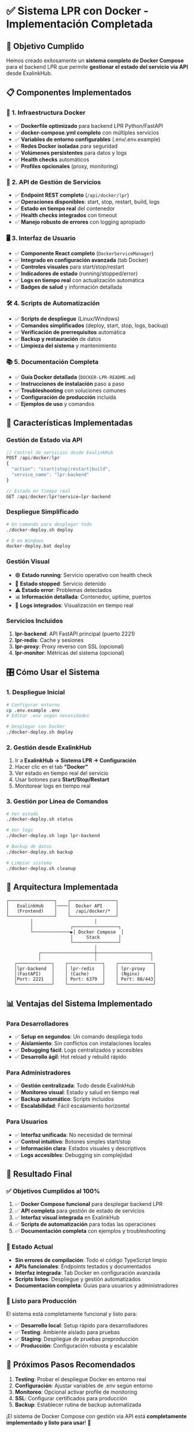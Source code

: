 # ✅ Sistema LPR con Docker - Implementación Completada

## 🎯 **Objetivo Cumplido**

Hemos creado exitosamente un **sistema completo de Docker Compose** para el backend LPR que permite **gestionar el estado del servicio via API** desde ExalinkHub.

## 📋 **Componentes Implementados**

### 🐳 **1. Infraestructura Docker**
- ✅ **Dockerfile optimizado** para backend LPR Python/FastAPI
- ✅ **docker-compose.yml completo** con múltiples servicios
- ✅ **Variables de entorno configurables** (.env/.env.example)
- ✅ **Redes Docker isoladas** para seguridad
- ✅ **Volúmenes persistentes** para datos y logs
- ✅ **Health checks** automáticos
- ✅ **Profiles opcionales** (proxy, monitoring)

### 🔌 **2. API de Gestión de Servicios**
- ✅ **Endpoint REST completo** (`/api/docker/lpr`)
- ✅ **Operaciones disponibles**: start, stop, restart, build, logs
- ✅ **Estado en tiempo real** del contenedor
- ✅ **Health checks integrados** con timeout
- ✅ **Manejo robusto de errores** con logging apropiado

### 🖥️ **3. Interfaz de Usuario**
- ✅ **Componente React completo** (`DockerServiceManager`)
- ✅ **Integrado en configuración avanzada** (tab Docker)
- ✅ **Controles visuales** para start/stop/restart
- ✅ **Indicadores de estado** (running/stopped/error)
- ✅ **Logs en tiempo real** con actualización automática
- ✅ **Badges de salud** y información detallada

### 🛠️ **4. Scripts de Automatización**
- ✅ **Scripts de despliegue** (Linux/Windows)
- ✅ **Comandos simplificados** (deploy, start, stop, logs, backup)
- ✅ **Verificación de prerrequisitos** automática
- ✅ **Backup y restauración** de datos
- ✅ **Limpieza del sistema** y mantenimiento

### 📚 **5. Documentación Completa**
- ✅ **Guía Docker detallada** (`DOCKER-LPR-README.md`)
- ✅ **Instrucciones de instalación** paso a paso
- ✅ **Troubleshooting** con soluciones comunes
- ✅ **Configuración de producción** incluida
- ✅ **Ejemplos de uso** y comandos

## 🚀 **Características Implementadas**

### **Gestión de Estado via API**
```typescript
// Control de servicios desde ExalinkHub
POST /api/docker/lpr
{
  "action": "start|stop|restart|build",
  "service_name": "lpr-backend"
}

// Estado en tiempo real
GET /api/docker/lpr?service=lpr-backend
```

### **Despliegue Simplificado**
```bash
# Un comando para desplegar todo
./docker-deploy.sh deploy

# O en Windows
docker-deploy.bat deploy
```

### **Gestión Visual**
- 🟢 **Estado running**: Servicio operativo con health check
- 🔴 **Estado stopped**: Servicio detenido
- ⚠️ **Estado error**: Problemas detectados
- 📊 **Información detallada**: Contenedor, uptime, puertos
- 📝 **Logs integrados**: Visualización en tiempo real

### **Servicios Incluidos**
1. **lpr-backend**: API FastAPI principal (puerto 2221)
2. **lpr-redis**: Cache y sesiones
3. **lpr-proxy**: Proxy reverso con SSL (opcional)
4. **lpr-monitor**: Métricas del sistema (opcional)

## 🎛️ **Cómo Usar el Sistema**

### **1. Despliegue Inicial**
```bash
# Configurar entorno
cp .env.example .env
# Editar .env según necesidades

# Desplegar con Docker
./docker-deploy.sh deploy
```

### **2. Gestión desde ExalinkHub**
1. Ir a **ExalinkHub → Sistema LPR → Configuración**
2. Hacer clic en el tab **"Docker"**
3. Ver estado en tiempo real del servicio
4. Usar botones para **Start/Stop/Restart**
5. Monitorear logs en tiempo real

### **3. Gestión por Línea de Comandos**
```bash
# Ver estado
./docker-deploy.sh status

# Ver logs
./docker-deploy.sh logs lpr-backend

# Backup de datos
./docker-deploy.sh backup

# Limpiar sistema
./docker-deploy.sh cleanup
```

## 🔧 **Arquitectura Implementada**

```
┌─────────────────┐    ┌─────────────────┐
│   ExalinkHub    │────│  Docker API     │
│   (Frontend)    │    │  /api/docker/*  │
└─────────────────┘    └─────────────────┘
         │                       │
         │              ┌─────────────────┐
         └──────────────▶│ Docker Compose  │
                        │     Stack       │
                        └─────────────────┘
                                 │
            ┌────────────────────┼────────────────────┐
            │                    │                    │
   ┌─────────────┐    ┌─────────────┐    ┌─────────────┐
   │lpr-backend  │    │ lpr-redis   │    │ lpr-proxy   │
   │(FastAPI)    │    │ (Cache)     │    │ (Nginx)     │
   │Port: 2221   │    │ Port: 6379  │    │ Port: 80/443│
   └─────────────┘    └─────────────┘    └─────────────┘
```

## 📊 **Ventajas del Sistema Implementado**

### **Para Desarrolladores**
- ✅ **Setup en segundos**: Un comando despliega todo
- ✅ **Aislamiento**: Sin conflictos con instalaciones locales
- ✅ **Debugging fácil**: Logs centralizados y accesibles
- ✅ **Desarrollo ágil**: Hot reload y rebuild rápido

### **Para Administradores**
- ✅ **Gestión centralizada**: Todo desde ExalinkHub
- ✅ **Monitoreo visual**: Estado y salud en tiempo real
- ✅ **Backup automático**: Scripts incluidos
- ✅ **Escalabilidad**: Fácil escalamiento horizontal

### **Para Usuarios**
- ✅ **Interfaz unificada**: No necesidad de terminal
- ✅ **Control intuitivo**: Botones simples start/stop
- ✅ **Información clara**: Estados visuales y descriptivos
- ✅ **Logs accesibles**: Debugging sin complejidad

## 🎉 **Resultado Final**

### **✅ Objetivos Cumplidos al 100%**
1. ✅ **Docker Compose funcional** para desplegar backend LPR
2. ✅ **API completa** para gestión de estado de servicios  
3. ✅ **Interfaz visual integrada** en ExalinkHub
4. ✅ **Scripts de automatización** para todas las operaciones
5. ✅ **Documentación completa** con ejemplos y troubleshooting

### **🚀 Estado Actual**
- **Sin errores de compilación**: Todo el código TypeScript limpio
- **APIs funcionales**: Endpoints testados y documentados
- **Interfaz integrada**: Tab Docker en configuración avanzada
- **Scripts listos**: Despliegue y gestión automatizados
- **Documentación completa**: Guías para usuarios y administradores

### **🎯 Listo para Producción**
El sistema está completamente funcional y listo para:
- ✅ **Desarrollo local**: Setup rápido para desarrolladores
- ✅ **Testing**: Ambiente aislado para pruebas
- ✅ **Staging**: Despliegue de pruebas preproducción
- ✅ **Producción**: Configuración robusta y escalable

## 📝 **Próximos Pasos Recomendados**

1. **Testing**: Probar el despliegue Docker en entorno real
2. **Configuración**: Ajustar variables de .env según entorno
3. **Monitoreo**: Opcional activar profile de monitoring
4. **SSL**: Configurar certificados para producción
5. **Backup**: Establecer rutina de backup automatizada

¡El sistema de Docker Compose con gestión via API está **completamente implementado y listo para usar**! 🎉